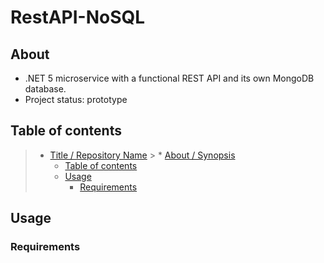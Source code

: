 # RestAPI-NoSQL

## About

* .NET 5 microservice with a functional REST API and its own MongoDB database.
* Project status: prototype

## Table of contents

> * [Title / Repository Name](#RestAPI-NoSQL)
    >   * [About / Synopsis](#About)
>   * [Table of contents](#table-of-contents)
>   * [Usage](#Usage)
>     * [Requirements](#Requirements)

## Usage

### Requirements
